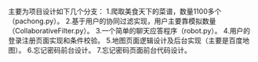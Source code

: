 主要为项目设计如下几个分支：
	1.爬取美食天下的菜谱，数量1100多个（pachong.py）。
	2.基于用户的协同过滤实现，用户主要靠模拟数量（CollaborativeFilter.py）。
	3.一个简单的聊天应答程序（robot.py）。
	4.用户的登录注册页面实现和条件校验。
	5.地图页面逻辑设计及后台实现（主要是百度地图）。
	6.忘记密码前台设计。
	7.忘记密码页面前台代码设计。
